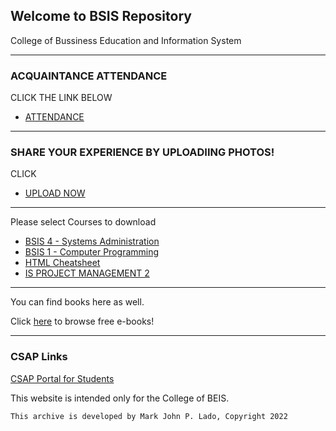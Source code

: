 ## Welcome to BSIS Repository

College of Bussiness Education and Information System

*******************************
### ACQUAINTANCE ATTENDANCE
CLICK THE LINK BELOW
- [ATTENDANCE](https://forms.gle/UyL8vcxFXzpfk1o36)

*******************************
### SHARE YOUR EXPERIENCE BY UPLOADIING PHOTOS!
CLICK
- [UPLOAD NOW](https://forms.gle/j1114dMzLJHNu687A)


*******************************


Please select Courses to download

- [BSIS 4 - Systems Administration](https://drive.google.com/file/d/1L1JTuo6CrsOQhmQTHgwnmid7W5CWroYT/view?usp=sharing)
- [BSIS 1 - Computer Programming](https://drive.google.com/file/d/1lotiGu-th3GEWWZ2u9HWifY80jJE765X/view?usp=sharing)
- [HTML Cheatsheet](https://web.stanford.edu/group/csp/cs21/htmlcheatsheet.pdf)
- [IS PROJECT MANAGEMENT 2](https://drive.google.com/file/d/1cd-sqXDdK3TGx-ZoHZMELfn9R5SBNudD/view?usp=sharing)

*******************************


You can find books here as well. 

Click [here](https://www.pdfdrive.com) to browse free e-books!


*******************************
### CSAP Links

[CSAP Portal for Students](https://portal.csap.edu.ph/aims/students)


This website is intended only for the College of BEIS.

```markdown
This archive is developed by Mark John P. Lado, Copyright 2022
```

